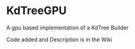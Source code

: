# KdTreeGPU
A gpu based implementation of a KdTree Builder

Code added and Description is in the Wiki
